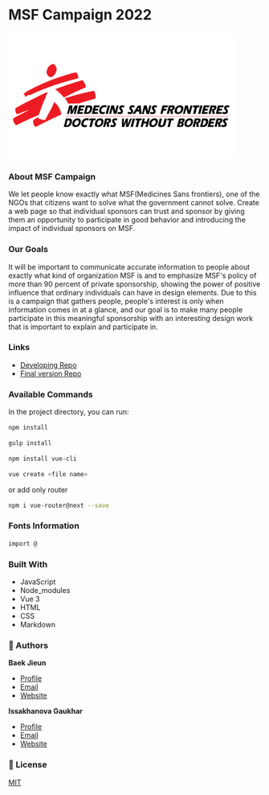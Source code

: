 # MSF Campaign 2022

<img src="fip-front/src/assets/MSF_logo.png" alt="MSF original logo" width="450">

### About MSF Campaign

We let people know exactly what MSF(Medicines Sans frontiers), one of the NGOs that citizens want to solve what the government cannot solve. Create a web page so that individual sponsors can trust and sponsor by giving them an opportunity to participate in good behavior and introducing the impact of individual sponsors on MSF.

### Our Goals

It will be important to communicate accurate information to people about exactly what kind of organization MSF is and to emphasize MSF's policy of more than 90 percent of private sponsorship, showing the power of positive influence that ordinary individuals can have in design elements. Due to this is a campaign that gathers people, people's interest is only when information comes in at a glance, and our goal is to make many people participate in this meaningful sponsorship with an interesting design work that is important to explain and participate in.

### Links

- [Developing Repo](https://github.com/jieunn01/Baek_Issakhanova_FIP.git "<project-name> Repo")
- [Final version Repo](https://github.com/Jane-Goza/Baek_Issakhanova_MSF.git "<project-name> Repo")

### Available Commands

In the project directory, you can run:

```bash
npm install
```
```bash
gulp install
```
```bash
npm install vue-cli
```
```bash
vue create <file name>
```
or add only router

```bash
npm i vue-router@next --save
```

### Fonts Information

```bash
import @
```

### Built With

- JavaScript
- Node_modules
- Vue 3
- HTML
- CSS
- Markdown

### 🙋 Authors

**Baek Jieun**

- [Profile](https://github.com/jieunn01 "Baek Jieun")
- [Email](jbaekwork@gmail.com "Hello!")
- [Website](https://baekjieun.com "Welcome")

**Issakhanova Gaukhar**

- [Profile](https://github.com/ " ")
- [Email](email_address@google.com "Hi!")
- [Website](https:// "Welcome")

### 📝 License

[MIT](https://choosealicense.com/licenses/mit/)
